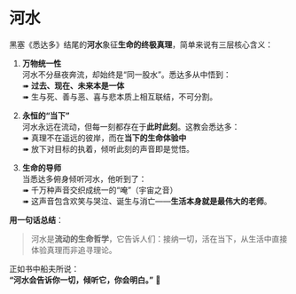 # 河水

黑塞《悉达多》结尾的**河水**象征**生命的终极真理**，简单来说有三层核心含义：

1. **万物统一性**  
    河水不分昼夜奔流，却始终是“同一股水”。悉达多从中悟到：  
    ➠ **过去、现在、未来本是一体**  
    ➠ 生与死、善与恶、喜与悲本质上相互联结，不可分割。
    
2. **永恒的“当下”**  
    河水永远在流动，但每一刻都存在于**此时此刻**。这教会悉达多：  
    ➠ 真理不在遥远的彼岸，而在**当下的生命体验中**  
    ➠ 放下对目标的执着，倾听此刻的声音即是觉悟。
    
3. **生命的导师**  
    当悉达多俯身倾听河水，他听到了：  
    ➠ 千万种声音交织成统一的“唵”（宇宙之音）  
    ➠ 这声音包含欢笑与哭泣、诞生与消亡——**生活本身就是最伟大的老师**。
    

**用一句话总结**：

> 河水是**流动的生命哲学**，它告诉人们：接纳一切，活在当下，从生活中直接体验真理而非追寻理论。

正如书中船夫所说：  
**“河水会告诉你一切，倾听它，你会明白。”** 🌊